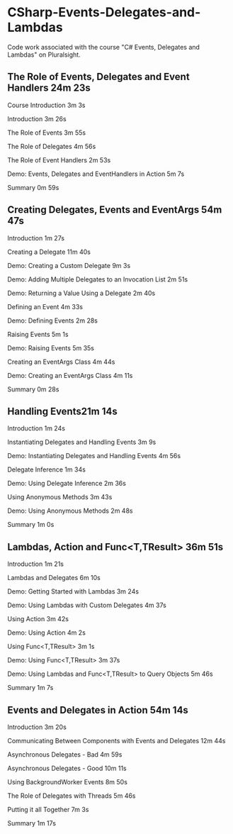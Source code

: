 # CSharp-Events-Delegates-and-Lambdas
Code work associated with the course "C# Events, Delegates and Lambdas" on Pluralsight.


## The Role of Events, Delegates and Event Handlers 24m 23s

Course Introduction 3m 3s

Introduction 3m 26s

The Role of Events 3m 55s

The Role of Delegates 4m 56s

The Role of Event Handlers 2m 53s

Demo: Events, Delegates and EventHandlers in Action 5m 7s

Summary 0m 59s

## Creating Delegates, Events and EventArgs 54m 47s

Introduction 1m 27s

Creating a Delegate 11m 40s

Demo: Creating a Custom Delegate 9m 3s

Demo: Adding Multiple Delegates to an Invocation List 2m 51s

Demo: Returning a Value Using a Delegate 2m 40s

Defining an Event 4m 33s

Demo: Defining Events 2m 28s

Raising Events 5m 1s

Demo: Raising Events 5m 35s

Creating an EventArgs Class 4m 44s

Demo: Creating an EventArgs Class 4m 11s

Summary 0m 28s

## Handling Events21m 14s

Introduction
1m 24s

Instantiating Delegates and Handling Events
3m 9s

Demo: Instantiating Delegates and Handling Events 4m 56s

Delegate Inference 1m 34s

Demo: Using Delegate Inference 2m 36s

Using Anonymous Methods 3m 43s

Demo: Using Anonymous Methods 2m 48s

Summary 1m 0s

## Lambdas, Action<T> and Func<T,TResult> 36m 51s

Introduction 1m 21s

Lambdas and Delegates 6m 10s

Demo: Getting Started with Lambdas 3m 24s

Demo: Using Lambdas with Custom Delegates 4m 37s

Using Action<T> 3m 42s

Demo: Using Action<T> 4m 2s

Using Func<T,TResult> 3m 1s

Demo: Using Func<T,TResult> 3m 37s

Demo: Using Lambdas and Func<T,TResult> to Query Objects 5m 46s

Summary 1m 7s

## Events and Delegates in Action 54m 14s

Introduction 3m 20s

Communicating Between Components with Events and Delegates 12m 44s

Asynchronous Delegates - Bad 4m 59s

Asynchronous Delegates - Good 10m 11s

Using BackgroundWorker Events 8m 50s

The Role of Delegates with Threads 5m 46s

Putting it all Together 7m 3s

Summary 1m 17s
